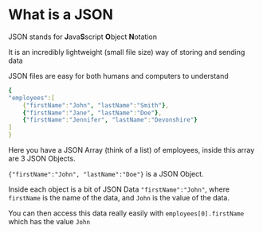 # What is a JSON

JSON stands for **J**ava**S**script **O**bject **N**otation

It is an incredibly lightweight (small file size) way of storing and sending data

JSON files are easy for both humans and computers to understand

```yaml
{
"employees":[
    {"firstName":"John", "lastName":"Smith"},
    {"firstName":"Jane", "lastName":"Doe"},
    {"firstName":"Jennifer", "lastName":"Devonshire"}
]
}
```

Here you have a JSON Array (think of a list) of employees, inside this array are 3 JSON Objects.

`{"firstName":"John", "lastName":"Doe"}` is a JSON Object.

Inside each object is a bit of JSON Data `"firstName":"John"`, where `firstName` is the name of the data, and `John` is the value of the data.

You can then access this data really easily with `employees[0].firstName` which has the value `John`
